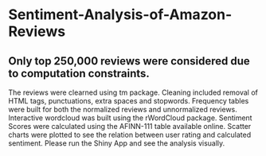# Sentiment-Analysis-of-Amazon-Reviews

## Only top 250,000 reviews were considered due to computation constraints.

The reviews were clearned using tm package. Cleaning included removal of HTML tags, punctuations, extra spaces and stopwords.
Frequency tables were built for both the normalized reviews and unnormalized reviews.
Interactive wordcloud was built using the rWordCloud package.
Sentiment Scores were calculated using the AFINN-111 table available online.
Scatter charts were plotted to see the relation between user rating and calculated sentiment.
Please run the Shiny App and see the analysis visually.
